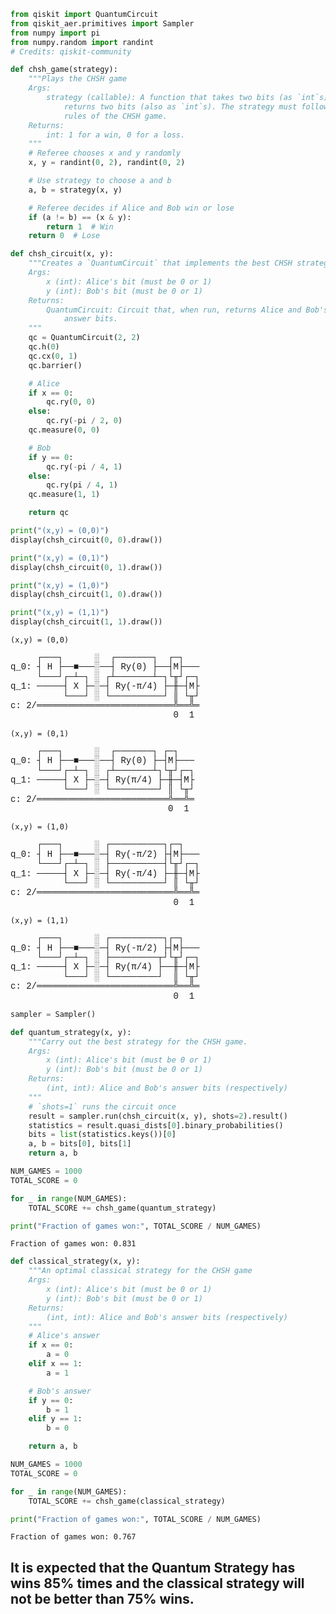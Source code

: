 ```python
from qiskit import QuantumCircuit
from qiskit_aer.primitives import Sampler
from numpy import pi
from numpy.random import randint
# Credits: qiskit-community
```


```python
def chsh_game(strategy):
    """Plays the CHSH game
    Args:
        strategy (callable): A function that takes two bits (as `int`s) and
            returns two bits (also as `int`s). The strategy must follow the
            rules of the CHSH game.
    Returns:
        int: 1 for a win, 0 for a loss.
    """
    # Referee chooses x and y randomly
    x, y = randint(0, 2), randint(0, 2)

    # Use strategy to choose a and b
    a, b = strategy(x, y)

    # Referee decides if Alice and Bob win or lose
    if (a != b) == (x & y):
        return 1  # Win
    return 0  # Lose
```


```python
def chsh_circuit(x, y):
    """Creates a `QuantumCircuit` that implements the best CHSH strategy.
    Args:
        x (int): Alice's bit (must be 0 or 1)
        y (int): Bob's bit (must be 0 or 1)
    Returns:
        QuantumCircuit: Circuit that, when run, returns Alice and Bob's
            answer bits.
    """
    qc = QuantumCircuit(2, 2)
    qc.h(0)
    qc.cx(0, 1)
    qc.barrier()

    # Alice
    if x == 0:
        qc.ry(0, 0)
    else:
        qc.ry(-pi / 2, 0)
    qc.measure(0, 0)

    # Bob
    if y == 0:
        qc.ry(-pi / 4, 1)
    else:
        qc.ry(pi / 4, 1)
    qc.measure(1, 1)

    return qc
```


```python
print("(x,y) = (0,0)")
display(chsh_circuit(0, 0).draw())

print("(x,y) = (0,1)")
display(chsh_circuit(0, 1).draw())

print("(x,y) = (1,0)")
display(chsh_circuit(1, 0).draw())

print("(x,y) = (1,1)")
display(chsh_circuit(1, 1).draw())
```

    (x,y) = (0,0)



<pre style="word-wrap: normal;white-space: pre;background: #fff0;line-height: 1.1;font-family: &quot;Courier New&quot;,Courier,monospace">     ┌───┐      ░  ┌───────┐  ┌─┐   
q_0: ┤ H ├──■───░──┤ Ry(0) ├──┤M├───
     └───┘┌─┴─┐ ░ ┌┴───────┴─┐└╥┘┌─┐
q_1: ─────┤ X ├─░─┤ Ry(-π/4) ├─╫─┤M├
          └───┘ ░ └──────────┘ ║ └╥┘
c: 2/══════════════════════════╩══╩═
                               0  1 </pre>


    (x,y) = (0,1)



<pre style="word-wrap: normal;white-space: pre;background: #fff0;line-height: 1.1;font-family: &quot;Courier New&quot;,Courier,monospace">     ┌───┐      ░  ┌───────┐ ┌─┐   
q_0: ┤ H ├──■───░──┤ Ry(0) ├─┤M├───
     └───┘┌─┴─┐ ░ ┌┴───────┴┐└╥┘┌─┐
q_1: ─────┤ X ├─░─┤ Ry(π/4) ├─╫─┤M├
          └───┘ ░ └─────────┘ ║ └╥┘
c: 2/═════════════════════════╩══╩═
                              0  1 </pre>


    (x,y) = (1,0)



<pre style="word-wrap: normal;white-space: pre;background: #fff0;line-height: 1.1;font-family: &quot;Courier New&quot;,Courier,monospace">     ┌───┐      ░ ┌──────────┐┌─┐   
q_0: ┤ H ├──■───░─┤ Ry(-π/2) ├┤M├───
     └───┘┌─┴─┐ ░ ├──────────┤└╥┘┌─┐
q_1: ─────┤ X ├─░─┤ Ry(-π/4) ├─╫─┤M├
          └───┘ ░ └──────────┘ ║ └╥┘
c: 2/══════════════════════════╩══╩═
                               0  1 </pre>


    (x,y) = (1,1)



<pre style="word-wrap: normal;white-space: pre;background: #fff0;line-height: 1.1;font-family: &quot;Courier New&quot;,Courier,monospace">     ┌───┐      ░ ┌──────────┐┌─┐   
q_0: ┤ H ├──■───░─┤ Ry(-π/2) ├┤M├───
     └───┘┌─┴─┐ ░ ├─────────┬┘└╥┘┌─┐
q_1: ─────┤ X ├─░─┤ Ry(π/4) ├──╫─┤M├
          └───┘ ░ └─────────┘  ║ └╥┘
c: 2/══════════════════════════╩══╩═
                               0  1 </pre>



```python
sampler = Sampler()

def quantum_strategy(x, y):
    """Carry out the best strategy for the CHSH game.
    Args:
        x (int): Alice's bit (must be 0 or 1)
        y (int): Bob's bit (must be 0 or 1)
    Returns:
        (int, int): Alice and Bob's answer bits (respectively)
    """
    # `shots=1` runs the circuit once
    result = sampler.run(chsh_circuit(x, y), shots=2).result()
    statistics = result.quasi_dists[0].binary_probabilities()
    bits = list(statistics.keys())[0]
    a, b = bits[0], bits[1]
    return a, b
```


```python
NUM_GAMES = 1000
TOTAL_SCORE = 0

for _ in range(NUM_GAMES):
    TOTAL_SCORE += chsh_game(quantum_strategy)

print("Fraction of games won:", TOTAL_SCORE / NUM_GAMES)
```

    Fraction of games won: 0.831



```python
def classical_strategy(x, y):
    """An optimal classical strategy for the CHSH game
    Args:
        x (int): Alice's bit (must be 0 or 1)
        y (int): Bob's bit (must be 0 or 1)
    Returns:
        (int, int): Alice and Bob's answer bits (respectively)
    """
    # Alice's answer
    if x == 0:
        a = 0
    elif x == 1:
        a = 1

    # Bob's answer
    if y == 0:
        b = 1
    elif y == 1:
        b = 0

    return a, b
```


```python
NUM_GAMES = 1000
TOTAL_SCORE = 0

for _ in range(NUM_GAMES):
    TOTAL_SCORE += chsh_game(classical_strategy)

print("Fraction of games won:", TOTAL_SCORE / NUM_GAMES)
```

    Fraction of games won: 0.767


## It is expected that the Quantum Strategy has wins 85% times and the classical strategy will not be better than 75% wins.
